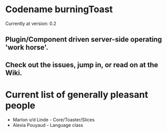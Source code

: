 # Codename burningToast

Currently at version: 0.2
  
Plugin/Component driven server-side operating 'work horse'.  
---
Check out the issues, jump in, or read on at the Wiki.  
---
# Current list of generally pleasant people  
* Marlon v/d Linde - Core/Toaster/Slices
* Alexia Pouyaud - Language class

  
